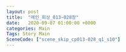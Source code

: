 ```yaml
---
layout: post
title:  "메인_회상_013~028장"
date:   2020-09-07 01:00:00 +0000
categories: Main
Tags: Story Main
SceneCode: ["scene_skip_cp013-028_q1_s10"]
---
```

